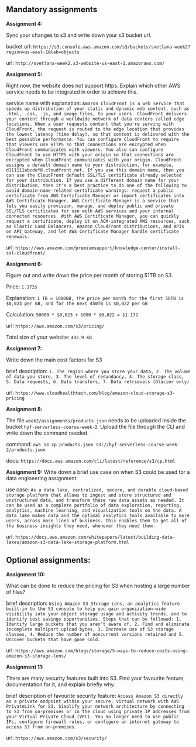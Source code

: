 ## Mandatory assignments

**Assignment 4:**

Sync your changes to s3 and write down your s3 bucket url.

bucket url: `https://s3.console.aws.amazon.com/s3/buckets/svetlana-week2?region=us-east-1&tab=objects`

url: `http://svetlana-week2.s3-website-us-east-1.amazonaws.com/`

**Assignment 5:**

Right now, the website does not support https. Explain which other AWS service needs to be integrated in order to achieve this.

service name with explanation: `Amazon CloudFront is a web service that speeds up distribution of your static and dynamic web content, such as .html, .css, .js, and image files, to your users. CloudFront delivers your content through a worldwide network of data centers called edge locations. When a user requests content that you're serving with CloudFront, the request is routed to the edge location that provides the lowest latency (time delay), so that content is delivered with the best possible performance. You can configure CloudFront to require that viewers use HTTPS so that connections are encrypted when CloudFront communicates with viewers. You also can configure CloudFront to use HTTPS with your origin so that connections are encrypted when CloudFront communicates with your origin. CloudFront assigns a default domain name to your distribution, for example, d111111abcdef8.cloudfront.net. If you use this domain name, then you can use the CloudFront default SSL/TLS certificate already selected for your distribution. If you use a different domain name for your distribution, then it's a best practice to do one of the following to avoid domain-name-related certificate warnings: request a public certificate from AWS Certificate Manager or import certificates into AWS Certificate Manager. AWS Certificate Manager is a service that lets you easily provision, manage, and deploy public and private SSL/TLS certificates for use with AWS services and your internal connected resources. With AWS Certificate Manager, you can quickly request a certificate, deploy it on ACM-integrated AWS resources, such as Elastic Load Balancers, Amazon CloudFront distributions, and APIs on API Gateway, and let AWS Certificate Manager handle certificate renewals. `

url: `https://aws.amazon.com/premiumsupport/knowledge-center/install-ssl-cloudfront/`

**Assignment 6:**

Figure out and write down the price per month of storing 51TB on S3.

Price: `1.172$`

Explanation: `1 TB = 1000GB, the price per month for the first 50TB is $0,023 per GB, and for the next 450TB is $0,022 per GB`

Calculation: `50000 * $0,023 + 1000 * $0,022 = $1.172`

url: `https://aws.amazon.com/s3/pricing/`

Total size of your website: `492.9 KB`

**Assignment 7:**

Write down the main cost factors for S3

brief description: `1. The region where you store your data, 2. The volume of data you store, 3. The level of redundancy, 4. The storage class, 5. Data requests, 6. Data transfers, 7. Data retrievals (Glacier only)`

url: `https://www.cloudhealthtech.com/blog/amazon-cloud-storage-s3-pricing`

**Assignment 8:**

The file `week2/assignments/products.json` needs to be uploaded Inside the bucket `hyf-serverless-course-week-2`. Upload the file through the CLI and write down the command needed.

command: `aws s3 cp products.json s3://hyf-serverless-course-week-2/products.json`

docs: `https://docs.aws.amazon.com/cli/latest/reference/s3/cp.html`

**Assignment 9:**
Write down a brief use case on when S3 could be used for a data engineering assignment:

use case: `As a data lake, centralized, secure, and durable cloud-based storage platform that allows to ingest and store structured and unstructured data, and transform these raw data assets as needed. It can be used as a complete portfolio of data exploration, reporting, analytics, machine learning, and visualization tools on the data. A data lake makes data and the optimal analytics tools available to more users, across more lines of business. This enables them to get all of the business insights they need, whenever they need them.`

url: `https://docs.aws.amazon.com/whitepapers/latest/building-data-lakes/amazon-s3-data-lake-storage-platform.html`

## Optional assignments:

**Assignment 10:**

What can be done to reduce the pricing for S3 when hosting a large number of files?

brief description: `Using Amazon S3 Storage Lens, an analytics feature built-in to the S3 console to help you gain organization-wide visibility into your object storage usage and activity trends, and to identify cost savings opportunities. Steps that can be followed: 1. Identify large buckets that you aren’t aware of, 2. Find and eliminate incomplete multipart upload bytes, 3. Increase use of S3 storage classes, 4. Reduce the number of noncurrent versions retained and 5. Uncover buckets that have gone cold.`

url: `https://aws.amazon.com/blogs/storage/5-ways-to-reduce-costs-using-amazon-s3-storage-lens/`

**Assignment 11:**

There are many security features built into S3. Find your favourite feature, documentation for it, and explain briefly why.

brief description of favourite security feature: `Access Amazon S3 directly as a private endpoint within your secure, virtual network with AWS PrivateLink for S3. Simplify your network architecture by connecting to S3 from on-premises or in the cloud using private IP addresses from your Virtual Private Cloud (VPC). You no longer need to use public IPs, configure firewall rules, or configure an internet gateway to access S3 from on-premises.`

url: `https://aws.amazon.com/s3/security/`
